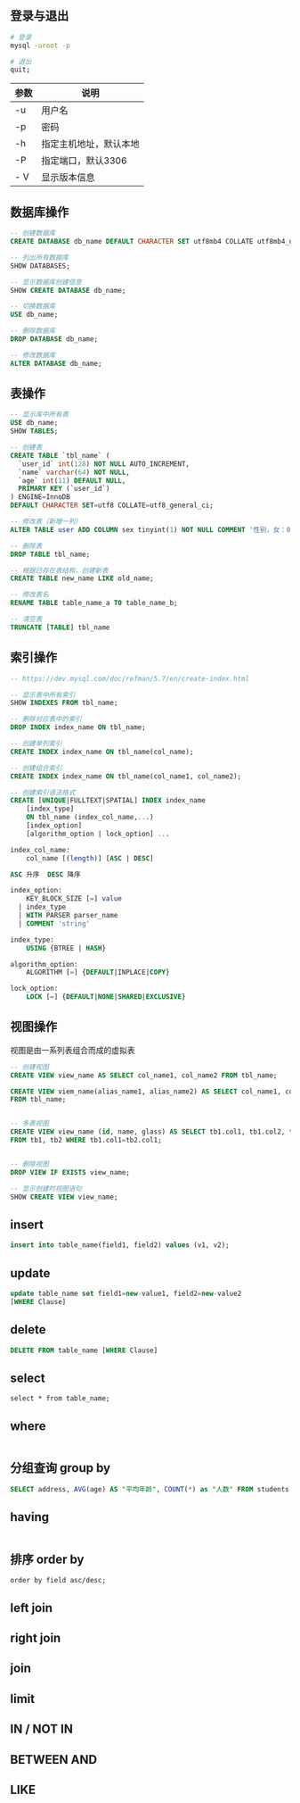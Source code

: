 ## 登录与退出

```bash
# 登录
mysql -uroot -p

# 退出
quit;
```

| 参数 | 说明                   |
| ---- | ---------------------- |
| -u   | 用户名                 |
| -p   | 密码                   |
| -h   | 指定主机地址，默认本地 |
| -P   | 指定端口，默认3306     |
| - V  | 显示版本信息           |



## 数据库操作

```sql
-- 创建数据库
CREATE DATABASE db_name DEFAULT CHARACTER SET utf8mb4 COLLATE utf8mb4_unicode_ci;

-- 列出所有数据库
SHOW DATABASES;

-- 显示数据库创建信息
SHOW CREATE DATABASE db_name;

-- 切换数据库
USE db_name;

-- 删除数据库
DROP DATABASE db_name;

-- 修改数据库
ALTER DATABASE db_name;
```



## 表操作

```sql
-- 显示库中所有表
USE db_name;
SHOW TABLES;

-- 创建表
CREATE TABLE `tbl_name` (
  `user_id` int(128) NOT NULL AUTO_INCREMENT,
  `name` varchar(64) NOT NULL,
  `age` int(11) DEFAULT NULL,
  PRIMARY KEY (`user_id`)
) ENGINE=InnoDB
DEFAULT CHARACTER SET=utf8 COLLATE=utf8_general_ci;

-- 修改表（新增一列）
ALTER TABLE user ADD COLUMN sex tinyint(1) NOT NULL COMMENT '性别，女：0，男：1' AFTER `age`;

-- 删除表
DROP TABLE tbl_name;

-- 根据已存在表结构，创建新表
CREATE TABLE new_name LIKE old_name;

-- 修改表名
RENAME TABLE table_name_a TO table_name_b;

-- 清空表
TRUNCATE [TABLE] tbl_name 
```



## 索引操作

```sql
-- https://dev.mysql.com/doc/refman/5.7/en/create-index.html

-- 显示表中所有索引
SHOW INDEXES FROM tbl_name;

-- 删除对应表中的索引
DROP INDEX index_name ON tbl_name;

-- 创建单列索引
CREATE INDEX index_name ON tbl_name(col_name);

-- 创建组合索引
CREATE INDEX index_name ON tbl_name(col_name1, col_name2);

-- 创建索引语法格式
CREATE [UNIQUE|FULLTEXT|SPATIAL] INDEX index_name
    [index_type]
    ON tbl_name (index_col_name,...)
    [index_option]
    [algorithm_option | lock_option] ...

index_col_name:
    col_name [(length)] [ASC | DESC]

ASC 升序  DESC 降序

index_option:
    KEY_BLOCK_SIZE [=] value
  | index_type
  | WITH PARSER parser_name
  | COMMENT 'string'

index_type:
    USING {BTREE | HASH}

algorithm_option:
    ALGORITHM [=] {DEFAULT|INPLACE|COPY}

lock_option:
    LOCK [=] {DEFAULT|NONE|SHARED|EXCLUSIVE}

```



## 视图操作

视图是由一系列表组合而成的虚拟表

```sql
-- 创建视图
CREATE VIEW view_name AS SELECT col_name1, col_name2 FROM tbl_name;

CREATE VIEW viem_name(alias_name1, alias_name2) AS SELECT col_name1, col_name2
FROM tbl_name;


-- 多表视图
CREATE VIEW view_name (id, name, glass) AS SELECT tb1.col1, tb1.col2, tb2.col1
FROM tb1, tb2 WHERE tb1.col1=tb2.col1;


-- 删除视图
DROP VIEW IF EXISTS view_name;

-- 显示创建时视图语句
SHOW CREATE VIEW view_name;
```



## insert
```sql
insert into table_name(field1, field2) values (v1, v2);
```

## update
```sql
update table_name set field1=new-value1, field2=new-value2
[WHERE Clause]
```



## delete

```sql
DELETE FROM table_name [WHERE Clause]
```



## select

```
select * from table_name;
```



## where

```

```



## 分组查询 group by

```sql
SELECT address, AVG(age) AS "平均年龄", COUNT(*) as "人数" FROM students GROUP BY students.address;
```

## having
```
```

## 排序 order by
```
order by field asc/desc;
```

## left join

## right join

## join

## limit

## IN / NOT IN

## BETWEEN AND

## LIKE

